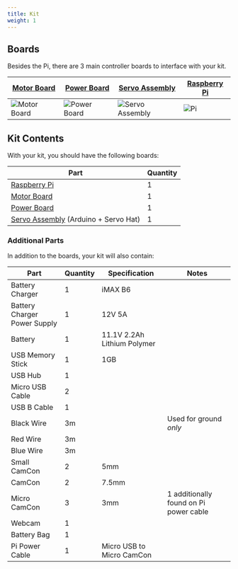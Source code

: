 ```yaml
---
title: Kit
weight: 1
---
```


## Boards

Besides the Pi, there are 3 main controller boards to interface with your kit.

| [Motor Board](motor-board) | [Power Board](power-board) | [Servo Assembly](servo-assembly) | [Raspberry Pi](pi) |
|---|---|---|---|
| ![Motor Board](/img/kit/mcv4b.png?width=20pc) | ![Power Board](/img/kit/pbv4.png?width=20pc) | ![Servo Assembly](/img/kit/servo-assembly.png?width=20pc) | ![Pi](/img/kit/pi.jpg?width=20pc) |

## Kit Contents

With your kit, you should have the following boards:

| Part                                                     | Quantity |
|----------------------------------------------------------|----------|
| [Raspberry Pi](pi)                                       | 1        |
| [Motor Board](motor-board)                               | 1        |
| [Power Board](power-board)                               | 1        |
| [Servo Assembly](servo-assembly) (Arduino + Servo Hat)   | 1        |

### Additional Parts

In addition to the boards, your kit will also contain:

| Part                         | Quantity | Specification               | Notes                                  |
|------------------------------|----------|-----------------------------|----------------------------------------|
| Battery Charger              | 1        | iMAX B6                     |                                        |
| Battery Charger Power Supply | 1        | 12V 5A                      |                                        |
| Battery                      | 1        | 11.1V 2.2Ah Lithium Polymer |                                        |
| USB Memory Stick             | 1        | 1GB                         |                                        |
| USB Hub                      | 1        |                             |                                        |
| Micro USB Cable              | 2        |                             |                                        |
| USB B Cable                  | 1        |                             |                                        |
| Black Wire                   | 3m       |                             | Used for ground *only*                 |
| Red Wire                     | 3m       |                             |                                        |
| Blue Wire                    | 3m       |                             |                                        |
| Small CamCon                 | 2        | 5mm                         |                                        |
| CamCon                       | 2        | 7.5mm                       |                                        |
| Micro CamCon                 | 3        | 3mm                         | 1 additionally found on Pi power cable |
| Webcam                       | 1        |                             |                                        |
| Battery Bag                  | 1        |                             |                                        |
| Pi Power Cable               | 1        | Micro USB to Micro CamCon   |                                        |
